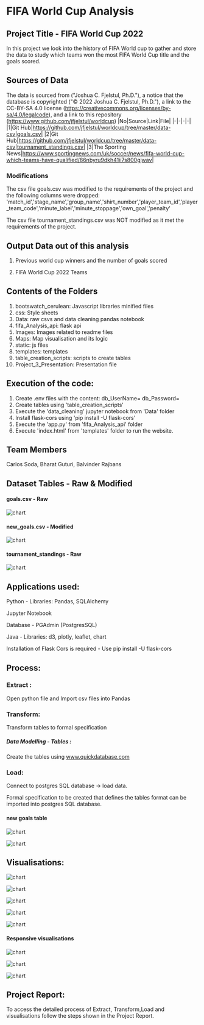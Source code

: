 # FIFA World Cup Analysis

## Project Title - FIFA World Cup 2022

In this project we look into the history of FIFA World cup to gather and store the data to study which teams won the most FIFA World Cup title and the goals scored.

## Sources of Data


The data is sourced from ("Joshua C. Fjelstul, Ph.D."), a notice that the database is copyrighted ("© 2022 Joshua C. Fjelstul, Ph.D."), a link to the CC-BY-SA 4.0 license (https://creativecommons.org/licenses/by-sa/4.0/legalcode), and a link to this repository (https://www.github.com/jfjelstul/worldcup)
|No|Source|Link|File|
|-|-|-|-|
|1|Git Hub|https://github.com/jfjelstul/worldcup/tree/master/data-csv|goals.csv|
|2|Git Hub|https://github.com/jfjelstul/worldcup/tree/master/data-csv|tournament_standings.csv|
|3|The Sporting News|https://www.sportingnews.com/uk/soccer/news/fifa-world-cup-which-teams-have-qualified/86nbyru9dkh41ii7s800gjwav|



### Modifications
The csv file goals.csv was modified to the requirements of the project and the following columns were dropped:
'match_id','stage_name','group_name','shirt_number','player_team_id','player_team_code','minute_label','minute_stoppage','own_goal','penalty'

The csv file tournament_standings.csv was NOT modified as it met the requirements of the project.

## Output Data out of this analysis

1. Previous world cup winners and the number of goals scored

2. FIFA World Cup 2022 Teams

## Contents of the Folders
1.  bootswatch_cerulean: Javascript libraries minified files
2.  css: Style sheets
3.  Data: raw csvs and data cleaning pandas notebook
4.  fifa_Analysis_api: flask api
5.  Images: Images related to readme files
6.  Maps: Map visualisation and its logic
7.  static: js files
8.  templates: templates
9.  table_creation_scripts: scripts to create tables
10. Project_3_Presentation: Presentation file

## Execution of the code:
1.  Create .env files with the content:
    db_UserName= <username>
    db_Password= <userpassword>
2.  Create tables using 'table_creation_scripts'
3.  Execute the 'data_cleaning' jupyter notebook from 'Data' folder
4.  Install flask-cors using 'pip install -U flask-cors'
4.  Execute the 'app.py' from 'fifa_Analysis_api' folder
5.  Execute 'index.html' from 'templates' folder to run the website.


## Team Members  	

Carlos Soda,
Bharat Guturi,
Balvinder Rajbans

## Dataset Tables - Raw & Modified

#### goals.csv - Raw

![chart](https://github.com/brajbans/Project_3/blob/main/Images/goals%20csv%20.png)

#### new_goals.csv - Modified

![chart](https://github.com/brajbans/Project_3/blob/main/Images/new%20goals%20csv%20.png)

#### tournament_standings - Raw

![chart](https://github.com/brajbans/Project_3/blob/main/Images/tournament_standings%20csv.png)

## Applications used:

Python - Libraries: Pandas, SQLAlchemy

Jupyter Notebook

Database - PGAdmin (PostgresSQL)

Java - Libraries: d3, plotly, leaflet, chart

Installation of Flask Cors is required - Use pip install -U flask-cors 

## Process:

### Extract :

Open python file and Import csv files into Pandas 

### Transform:

Transform tables to formal specification

##### Data Modelling - Tables :

Create the tables using www.quickdatabase.com 

### Load:

Connect to postgres SQL database -> load data.

Formal specification to be created that defines the tables format can be imported into postgres SQL database.

#### new goals table
![chart](https://github.com/brajbans/Project_3/blob/main/Images/new%20goals%20table.png)

![chart](https://github.com/brajbans/Project_3/blob/main/Images/tournament_standings%20table.png)

## Visualisations:
![chart](https://github.com/brajbans/Project_3/blob/main/Images/World%20Cup%20Count.png)

![chart](https://github.com/brajbans/Project_3/blob/main/Images/Goals%20Scored.png)

![chart](https://github.com/brajbans/Project_3/blob/main/Images/Average%20goals%20per%20match.png)

![chart](https://github.com/brajbans/Project_3/blob/main/Images/Goals%20per%20year%20for%20each%20country.png)

![chart](https://github.com/brajbans/Project_3/blob/main/Images/map.png)
    
#### Responsive visualisations
![chart](https://github.com/brajbans/Project_3/blob/main/Images/resposive%201.png)
    
![chart](https://github.com/brajbans/Project_3/blob/main/Images/resposive%202.png)
    
![chart](https://github.com/brajbans/Project_3/blob/main/Images/responsive%203.png)


## Project Report:
To access the detailed process of Extract, Transform,Load and visualisations follow the steps shown in the Project Report.

